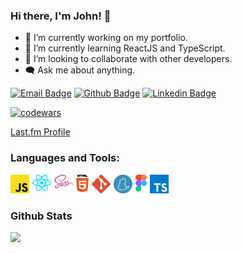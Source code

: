### Hi there, I'm John! 👋

- 🔭 I’m currently working on my portfolio.
- 🌱 I’m currently learning ReactJS and TypeScript.
- 👯 I’m looking to collaborate with other developers.
- 🗨️ Ask me about anything.

[![Email Badge](https://img.shields.io/badge/Microsoft_Outlook-0078D4?style=for-the-badge&logo=microsoft-outlook&logoColor=white)](mailto:thecodingjohn@outlook.com)
[![Github Badge](https://img.shields.io/badge/GitHub-100000?style=for-the-badge&logo=github&logoColor=white)](https://github.com/theCodingJohn?tab=repositories)
[![Linkedin Badge](https://img.shields.io/badge/LinkedIn-0077B5?style=for-the-badge&logo=linkedin&logoColor=white)](https://www.linkedin.com/in/john-carlo-cunanan-11847a17a)            

<a href="https://www.codewars.com/users/jccnnn">![codewars](https://www.codewars.com/users/jccnnn/badges/micro)</a>

<a href="https://www.last.fm/user/Pectoralz">Last.fm Profile</a>



### Languages and Tools:


<img align="left"  width="30px" alt="javascript" style="margin-right: 5px" src="./logos/javascript.svg"/>           
<img width="30px" alt="typescript" style="margin-right: 5px" src="./logos/typescript-icon.svg"/>      
<img align="left" width="30px" alt="react" style="margin-right: 5px" src="./logos/react.svg"/>       
<img align="left" width="30px" alt="sass" style="margin-right: 5px" src="./logos/sass.svg"/>       
<img align="left" width="20px" alt="html" style="margin-right: 5px" src="./logos/html-5.svg"/>      
<img align="left" width="30px" alt="git" style="margin-right: 5px" src="./logos/git-icon.svg"/>
<img align="left" width="30px" alt="yarn" style="margin-right: 5px" src="./logos/yarn.svg"/>
<img align="left" width="18px" alt="figma" style="margin-right: 5px" src="./logos/figma.svg"/> 
<br>
                                                                                                        
### Github Stats
<img align="left" src="https://github-readme-stats.vercel.app/api/top-langs/?username=theCodingJohn&layout=compact&theme=dark">
